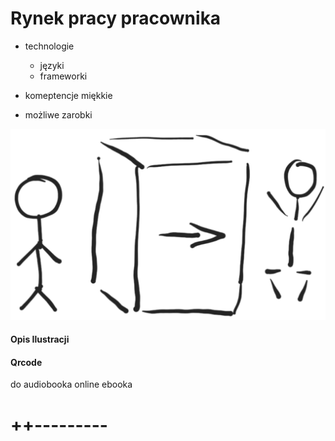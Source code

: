 #
# Rynek pracy pracownika

+ technologie
    + języki
    + frameworki

+ komeptencje miękkie    
+ możliwe zarobki


![wejście-wyjście](../img/we-wy.png)

#### Opis Ilustracji



#### Qrcode
do audiobooka online
ebooka


# ++---------
